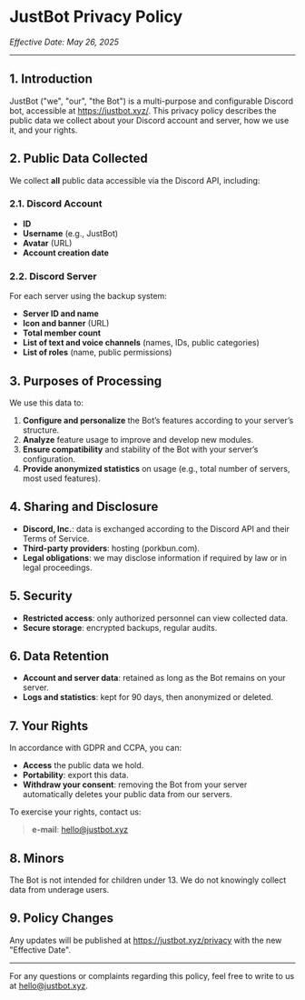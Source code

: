 # JustBot Privacy Policy
*Effective Date: May 26, 2025*

---

## 1. Introduction
JustBot ("we", "our", "the Bot") is a multi-purpose and configurable Discord bot, accessible at <https://justbot.xyz/>. This privacy policy describes the public data we collect about your Discord account and server, how we use it, and your rights.

## 2. Public Data Collected
We collect **all** public data accessible via the Discord API, including:

### 2.1. Discord Account
- **ID**
- **Username** (e.g., JustBot)
- **Avatar** (URL)
- **Account creation date**

### 2.2. Discord Server
For each server using the backup system:
- **Server ID and name**
- **Icon and banner** (URL)
- **Total member count**
- **List of text and voice channels** (names, IDs, public categories)
- **List of roles** (name, public permissions)

## 3. Purposes of Processing
We use this data to:
1. **Configure and personalize** the Bot’s features according to your server’s structure.
2. **Analyze** feature usage to improve and develop new modules.
3. **Ensure compatibility** and stability of the Bot with your server’s configuration.
4. **Provide anonymized statistics** on usage (e.g., total number of servers, most used features).

## 4. Sharing and Disclosure
- **Discord, Inc.**: data is exchanged according to the Discord API and their Terms of Service.
- **Third-party providers**: hosting (porkbun.com).
- **Legal obligations**: we may disclose information if required by law or in legal proceedings.

## 5. Security
- **Restricted access**: only authorized personnel can view collected data.
- **Secure storage**: encrypted backups, regular audits.

## 6. Data Retention
- **Account and server data**: retained as long as the Bot remains on your server.
- **Logs and statistics**: kept for 90 days, then anonymized or deleted.

## 7. Your Rights
In accordance with GDPR and CCPA, you can:
- **Access** the public data we hold.
- **Portability**: export this data.
- **Withdraw your consent**: removing the Bot from your server automatically deletes your public data from our servers.

To exercise your rights, contact us:
> **e-mail**: hello@justbot.xyz

## 8. Minors
The Bot is not intended for children under 13. We do not knowingly collect data from underage users.

## 9. Policy Changes
Any updates will be published at <https://justbot.xyz/privacy> with the new "Effective Date".

---

For any questions or complaints regarding this policy, feel free to write to us at hello@justbot.xyz.
